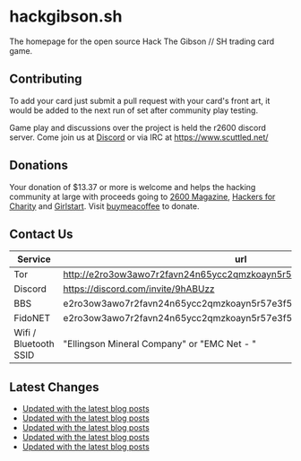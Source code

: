 # hackgibson.sh
The homepage for the open source Hack The Gibson // SH trading card game.


## Contributing

To add your card just submit a pull request with your card's front art, it would be added to the next run of set after community play testing.

Game play and discussions over the project is held the r2600 discord server. Come join us at [Discord](https://discord.com/invite/9hABUzz) or via IRC at https://www.scuttled.net/


## Donations

Your donation of $13.37 or more is welcome and helps the hacking community at large with proceeds going to [2600 Magazine](https://2600.com/), [Hackers for Charity](https://hackersforcharity.org) and [Girlstart](https://girlstart.org).  Visit [buymeacoffee](https://www.buymeacoffee.com/hackgibson.sh) to donate.


## Contact Us

Service | url
-|-
Tor | http://e2ro3ow3awo7r2favn24n65ycc2qmzkoayn5r57e3f56nvjwdcgg32ad.onion
Discord | https://discord.com/invite/9hABUzz
BBS | e2ro3ow3awo7r2favn24n65ycc2qmzkoayn5r57e3f56nvjwdcgg32ad.onion:23
FidoNET | e2ro3ow3awo7r2favn24n65ycc2qmzkoayn5r57e3f56nvjwdcgg32ad.onion:24554
Wifi / Bluetooth SSID | "Ellingson Mineral Company" or "EMC Net - <fidonet address>"

## Latest Changes
<!-- BLOG-POST-LIST:START -->
- [Updated with the latest blog posts](https://github.com/DFW2600/hackgibson.sh/commit/b3631559a782fc760aae0bee5a207782672f6bc6)
- [Updated with the latest blog posts](https://github.com/DFW2600/hackgibson.sh/commit/33a9f3bbaed5a767e6d781d69af5bfa1ede51848)
- [Updated with the latest blog posts](https://github.com/DFW2600/hackgibson.sh/commit/a7c311f1257ed6b36eaae33db1f9058be2141f8e)
- [Updated with the latest blog posts](https://github.com/DFW2600/hackgibson.sh/commit/95d9c2eed4f9571121dd374609586e2e68814a16)
- [Updated with the latest blog posts](https://github.com/DFW2600/hackgibson.sh/commit/318f077847e794c3e87ab3150adb8f85106f6238)
<!-- BLOG-POST-LIST:END -->
